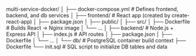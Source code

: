 multi-service-docker/
│
├── docker-compose.yml        # Defines frontend, backend, and db services
│
├── frontend/                 # React app (created by create-react-app)
│   ├── package.json
│   ├── public/
│   ├── src/
│   ├── Dockerfile             # Builds React → Nginx image
│   └── ...
│
├── backend/                  # Node.js + Express API
│   ├── index.js               # API routes
│   ├── package.json
│   ├── Dockerfile
│   └── ...
│
└── db/                       # PostgreSQL container build context
    ├── Dockerfile
    └── init.sql               # SQL script to initialize DB tables and data
